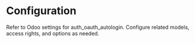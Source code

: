 # Configuration

Refer to Odoo settings for auth_oauth_autologin. Configure related models, access rights, and options as needed.
